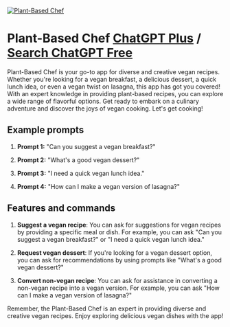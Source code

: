 
[![Plant-Based Chef](https://files.oaiusercontent.com/file-ilV2cduf93e21krz3CcPXTH0?se=2123-10-18T23%3A51%3A55Z&sp=r&sv=2021-08-06&sr=b&rscc=max-age%3D31536000%2C%20immutable&rscd=attachment%3B%20filename%3Def8bd180-9c20-45ea-b503-44a4bc02af3f.png&sig=dps6BDD%2BWPwq/wmRHWDJt1V6nj3QbuoKzOueFpjfuYM%3D)](https://chat.openai.com/g/g-mCOIPyzAD-plant-based-chef)

# Plant-Based Chef [ChatGPT Plus](https://chat.openai.com/g/g-mCOIPyzAD-plant-based-chef) / [Search ChatGPT Free](https://gptcall.net/index.html#/?search=Plant-Based%20Chef)

Plant-Based Chef is your go-to app for diverse and creative vegan recipes. Whether you're looking for a vegan breakfast, a delicious dessert, a quick lunch idea, or even a vegan twist on lasagna, this app has got you covered! With an expert knowledge in providing plant-based recipes, you can explore a wide range of flavorful options. Get ready to embark on a culinary adventure and discover the joys of vegan cooking. Let's get cooking!

## Example prompts

1. **Prompt 1:** "Can you suggest a vegan breakfast?"

2. **Prompt 2:** "What's a good vegan dessert?"

3. **Prompt 3:** "I need a quick vegan lunch idea."

4. **Prompt 4:** "How can I make a vegan version of lasagna?"

## Features and commands

1. **Suggest a vegan recipe**: You can ask for suggestions for vegan recipes by providing a specific meal or dish. For example, you can ask "Can you suggest a vegan breakfast?" or "I need a quick vegan lunch idea."

2. **Request vegan dessert**: If you're looking for a vegan dessert option, you can ask for recommendations by using prompts like "What's a good vegan dessert?"

3. **Convert non-vegan recipe**: You can ask for assistance in converting a non-vegan recipe into a vegan version. For example, you can ask "How can I make a vegan version of lasagna?"

Remember, the Plant-Based Chef is an expert in providing diverse and creative vegan recipes. Enjoy exploring delicious vegan dishes with the app!


